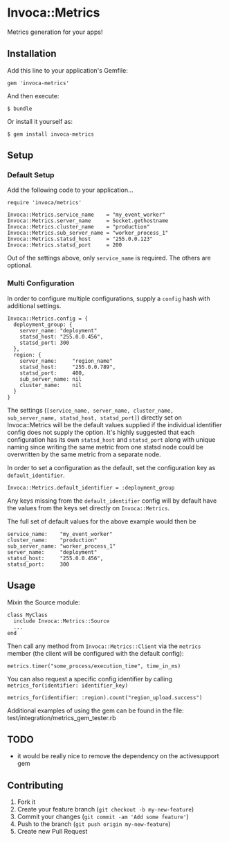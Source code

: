 # Invoca::Metrics

Metrics generation for your apps!

## Installation

Add this line to your application's Gemfile:

    gem 'invoca-metrics'

And then execute:

    $ bundle

Or install it yourself as:

    $ gem install invoca-metrics

## Setup

### Default Setup

Add the following code to your application...

    require 'invoca/metrics'

    Invoca::Metrics.service_name    = "my_event_worker"
    Invoca::Metrics.server_name     = Socket.gethostname
    Invoca::Metrics.cluster_name    = "production"
    Invoca::Metrics.sub_server_name = "worker_process_1"
    Invoca::Metrics.statsd_host     = "255.0.0.123"
    Invoca::Metrics.statsd_port     = 200

Out of the settings above, only `service_name` is required.  The others are optional.

### Multi Configuration

In order to configure multiple configurations, supply a `config` hash with additional settings.

    Invoca::Metrics.config = {
      deployment_group: {
        server_name: "deployment"
        statsd_host: "255.0.0.456",
        statsd_port: 300
      },
      region: {
        server_name:     "region_name"
        statsd_host:     "255.0.0.789",
        statsd_port:     400,
        sub_server_name: nil
        cluster_name:    nil
      }
    }

The settings (`[service_name, server_name, cluster_name, sub_server_name, statsd_host, statsd_port]`) directly set on Invoca::Metrics will be the default values supplied if the individual identifier config does not supply the option.
It's highly suggested that each configuration has its own `statsd_host` and `statsd_port` along with unique naming since writing the same metric from one statsd node could be overwritten by the same metric from a separate node.

In order to set a configuration as the default, set the configuration key as `default_identifier`.

    Invoca::Metrics.default_identifier = :deployment_group

Any keys missing from the `default_identifier` config will by default have the values from the keys set directly on `Invoca::Metrics`.

The full set of default values for the above example would then be

    service_name:    "my_event_worker"
    cluster_name:    "production"
    sub_server_name: "worker_process_1"
    server_name:     "deployment"
    statsd_host:     "255.0.0.456",
    statsd_port:     300


## Usage

Mixin the Source module:

    class MyClass
      include Invoca::Metrics::Source
      ...
    end

Then call any method from `Invoca::Metrics::Client` via the `metrics` member (the client will be configured with the default config):

    metrics.timer("some_process/execution_time", time_in_ms)

You can also request a specific config identifier by calling `metrics_for(identifier: identifier_key)`

    metrics_for(identifier: :region).count("region_upload.success")

Additional examples of using the gem can be found in the file: test/integration/metrics_gem_tester.rb

## TODO

* it would be really nice to remove the dependency on the activesupport gem

## Contributing

1. Fork it
2. Create your feature branch (`git checkout -b my-new-feature`)
3. Commit your changes (`git commit -am 'Add some feature'`)
4. Push to the branch (`git push origin my-new-feature`)
5. Create new Pull Request
